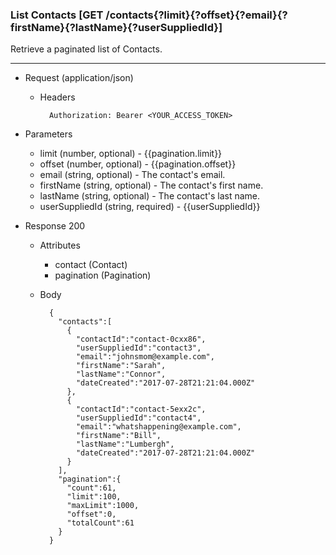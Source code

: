 ### List Contacts [GET /contacts{?limit}{?offset}{?email}{?firstName}{?lastName}{?userSuppliedId}]
Retrieve a paginated list of Contacts.

---
+ Request (application/json)
    + Headers
    
            Authorization: Bearer <YOUR_ACCESS_TOKEN>
            
+ Parameters 
    + limit (number, optional) - {{pagination.limit}}
    + offset (number, optional) - {{pagination.offset}}
    + email (string, optional) - The contact's email.
    + firstName (string, optional) - The contact's first name.
    + lastName (string, optional) - The contact's last name.
    + userSuppliedId (string, required) - {{userSuppliedId}}
    
+ Response 200
    + Attributes
       + contact (Contact)
       + pagination (Pagination)

    + Body
    
            {
              "contacts":[
                {
                  "contactId":"contact-0cxx86",
                  "userSuppliedId":"contact3",
                  "email":"johnsmom@example.com",
                  "firstName":"Sarah",
                  "lastName":"Connor",
                  "dateCreated":"2017-07-28T21:21:04.000Z"
                },
                {
                  "contactId":"contact-5exx2c",
                  "userSuppliedId":"contact4",
                  "email":"whatshappening@example.com",
                  "firstName":"Bill",
                  "lastName":"Lumbergh",
                  "dateCreated":"2017-07-28T21:21:04.000Z"
                }
              ],
              "pagination":{
                "count":61,
                "limit":100,
                "maxLimit":1000,
                "offset":0,
                "totalCount":61
              }
            }

